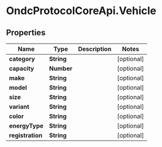 # OndcProtocolCoreApi.Vehicle

## Properties
Name | Type | Description | Notes
------------ | ------------- | ------------- | -------------
**category** | **String** |  | [optional] 
**capacity** | **Number** |  | [optional] 
**make** | **String** |  | [optional] 
**model** | **String** |  | [optional] 
**size** | **String** |  | [optional] 
**variant** | **String** |  | [optional] 
**color** | **String** |  | [optional] 
**energyType** | **String** |  | [optional] 
**registration** | **String** |  | [optional] 
